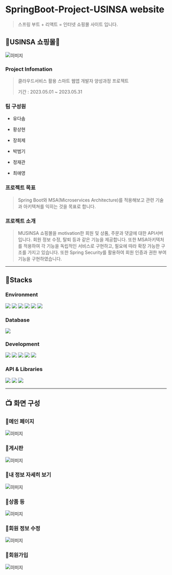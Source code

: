 # SpringBoot-Project-USINSA website



>스프링 부트 + 리액트 = 인터넷 쇼핑몰 사이트 입니다.



## :necktie:USINSA 쇼핑몰:necktie:

![이미지](https://postfiles.pstatic.net/MjAyMzA4MTFfMTQ0/MDAxNjkxNzI4MzE5MDIz.lQBIoC_JQuehHFp3qvGjMw1DovAsSXqEk99tKUSgu5Eg.h65vwC2lPV5kaeu-1KZ_AP4V4cfEFe_U5sg36IaPMsgg.PNG.6651155/mmmm.png?type=w773)

### Project Infomation


>클라우드서비스 활용 스마트 웹앱 개발자 양성과정 프로젝트
>
>
>기간 : 2023.05.01 ~ 2023.05.31




### 팀 구성원


- 유다솜 

- 황상현 

- 장희제 

- 박범기 

- 정재관 

- 최애영

  
### 프로젝트 목표



>Spring Boot와 MSA(Microservices Architecture)를 적용해보고 관련 기술과 아키텍쳐를 익히는 것을 목표로 합니다.


### 프로젝트 소개


>MUSINSA 쇼핑몰을 motivation한 회원 및 상품, 주문과 댓글에 대한 API서버입니다. 회원 정보 수정, 탈퇴 등과 같은 기능을 제공합니다. 또한 MSA아키텍처를 적용하여 각 기능을 독립적인 서비스로 구현하고, 필요에 따라 확장 가능한 구조를 가지고 있습니다. 또한 Spring Security를 활용하여 회원 인증과 권한 부여 기능을 구현하였습니다.


---


## :running:Stacks


### Environment



<div align="left">
<img src="https://img.shields.io/badge/VisualStudioCode-007ACC?style=flat&logo=VisualStudioCode&logoColor=white"/>
<img src="https://img.shields.io/badge/Eclipse IDE-2C2255?style=flat&logo=Eclipse IDE&logoColor=white"/>
<img src="https://img.shields.io/badge/Git-F05032?style=flat&logo=Git&logoColor=white"/>
<img src="https://img.shields.io/badge/GitHub-181717?style=flat&logo=GitHub&logoColor=white"/>
<img src="https://img.shields.io/badge/Window10-0078D6?style=flat&logo=Window10&logoColor=white"/>
<img src="https://img.shields.io/badge/ApacheMaven-C71A36?style=flat&logo=ApacheMaven&logoColor=white" />
</div>



### Database


<img src="https://img.shields.io/badge/MySQL-4479A1?style=flat&logo=MySQL&logoColor=white" />


### Development



<div align="left">
<img src="https://img.shields.io/badge/JavaScript-F7DF1E?style=flat&logo=JavaScript&logoColor=white"/>
<img src="https://img.shields.io/badge/React-61DAFB?style=flat&logo=React&logoColor=white"/>
<img src="https://img.shields.io/badge/Bootstrap-7952B3?style=flat&logo=Bootstrap&logoColor=white"/>
<img src="https://img.shields.io/badge/HTML5-E34F26?style=flat&logo=HTML5&logoColor=white"/>
<img src="https://img.shields.io/badge/CSS-1572B6?style=flat&logo=CSS&logoColor=white"/>
</div>


### API & Libraries




<div align="left">
<img src="https://img.shields.io/badge/SpringBoot-6DB33F?style=flat&logo=SpringBoot&logoColor=white"/>
<img src="https://img.shields.io/badge/ApacheTomcat-F8DC75?style=flat&logo=ApacheTomcat&logoColor=white"/>
<img src="https://img.shields.io/badge/springsecurity-6DB33F?style=flat&logo=springsecurity&logoColor=white"/>
</div>



---

##  :tv: 화면 구성



### :deciduous_tree:메인 페이지



![이미지](https://postfiles.pstatic.net/MjAyMzA4MTFfNzEg/MDAxNjkxNzM1ODA3NDQ2.F-TbuLRV_58LIbMHH4DJuZtMw9Zehe1kh5f51jCLm0Yg.YF3s5L1CASLNzzc9pOYHlizYUpB_gkRhzB5HdXY_eN4g.PNG.6651155/main.png?type=w773)




### :deciduous_tree:게시판



![이미지](https://postfiles.pstatic.net/MjAyMzA4MTFfNDgg/MDAxNjkxNzM1MzQxNTU2.EYX5zi984mfasjaYqsRkI0bXCu_jNbNNgVGGvGpQpCsg.ODYVr--0QshlUB6HCYYj5IDR5t10PaVPgJtpaXkejXcg.PNG.6651155/%EA%B2%8C%EC%8B%9C%ED%8C%90.png?type=w773)





### :deciduous_tree:내 정보 자세히 보기



![이미지](https://postfiles.pstatic.net/MjAyMzA4MTFfMjgw/MDAxNjkxNzM1ODI3ODY1.Ddu7vRfw3X0fBBcOIvb7kvMI67IDJK3Xk0muDD41Wk0g.eG357iPLCOv2Q5G-JW7D_0h_eeP7tQJpnnLVWhlFYpMg.PNG.6651155/%EB%82%B4%EC%A0%95%EB%B3%B4.png?type=w773)





### :deciduous_tree:상품 등



![이미지](https://postfiles.pstatic.net/MjAyMzA4MTFfODIg/MDAxNjkxNzM1ODM5Njg1.WOomm3VKv8_0154hQtMx2Lf-LAxorGqQf6fSuR2H4Isg.UcZBx7xoL66LZ_J_IMzELjolIzt1Ea9npfSAhRG1Ax8g.PNG.6651155/%EC%83%81%ED%92%88%EB%93%B1%EB%A1%9D.png?type=w773)





### :deciduous_tree:회원 정보 수정



![이미지](https://postfiles.pstatic.net/MjAyMzA4MTFfMTE5/MDAxNjkxNzM1ODc1MTU5.KOz-RpxsTlRvIC9uYqeuGOkoqjjIphq0cXy6XBP-zwYg.26ebA4BISKWcxL2n_Izg_OCZxoDXRTRcKWxRwFzfqfIg.PNG.6651155/%EC%88%98%EC%A0%95.png?type=w773)




### :deciduous_tree:회원가입



![이미지](https://postfiles.pstatic.net/MjAyMzA4MTFfMTM1/MDAxNjkxNzM1ODg0Njk4.6ui6DIgsSpDT2fsmqf_UyeRs_UkHJgVLPXjFxU1YFYog.tAPIrkXDJ8HYCM4ZRvACRELdfdqjt2L_h7OtYNgX5HUg.PNG.6651155/%ED%9A%8C%EC%9B%90%EA%B0%80%EC%9E%85.png?type=w773)

